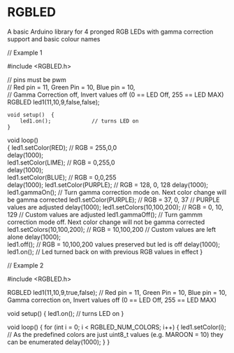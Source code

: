 # RGBLED
A basic Arduino library for 4 pronged RGB LEDs with gamma correction support and basic colour names

// Example 1

#include <RGBLED.h>  

// pins must be pwm  
// Red pin = 11, Green Pin = 10, Blue pin = 10,  
// Gamma Correction  off, Invert values off (0 == LED Off, 255 == LED MAX)  
RGBLED led1(11,10,9,false,false);  

    void setup()  {  
        led1.on();             // turns LED on  
    }

void loop()  
{
    led1.setColor(RED);     // RGB = 255,0,0  
    delay(1000);  
    led1.setColor(LIME);    // RGB = 0,255,0  
    delay(1000);  
    led1.setColor(BLUE);    // RGB = 0,0,255  
    delay(1000);
  led1.setColor(PURPLE);  // RGB = 128, 0, 128
  delay(1000);
  led1.gammaOn();         // Turn gamma correction mode on. Next color change will be gamma corrected
  led1.setColor(PURPLE);  // RGB = 37, 0, 37   // PURPLE values are adjusted
  delay(1000);
  led1.setColors(10,100,200);  // RGB = 0, 10, 129   // Custom values are adjusted
  led1.gammaOff();             // Turn gammm correction mode off. Next color change will not be gamma corrected
  led1.setColors(10,100,200);  // RGB = 10,100,200   // Custom values are left alone
  delay(1000);  
  led1.off();                  // RGB = 10,100,200 values preserved but led is off
  delay(1000);
  led1.on();		       // Led turned back on with previous RGB values in effect
}

// Example 2

#include <RGBLED.h>

RGBLED led1(11,10,9,true,false);   // Red pin = 11, Green Pin = 10, Blue pin = 10, Gamma correction on, Invert values off (0 == LED Off, 255 == LED MAX)

void setup()
{
 led1.on();      // turns LED on
}

void loop()
{
  for (int i = 0; i < RGBLED_NUM_COLORS; i++)
  {
    led1.setColor(i);   // As the predefined colors are just uint8_t values (e.g. MAROON = 10) they can be enumerated
    delay(1000);
  }
}  
